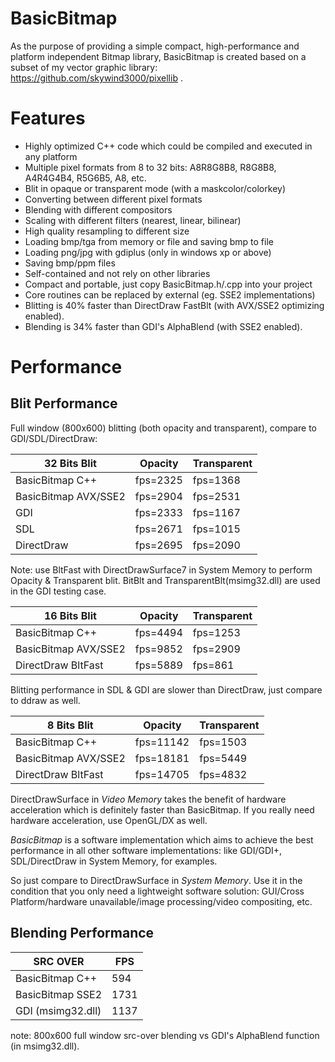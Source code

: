 # BasicBitmap
As the purpose of providing a simple compact, high-performance and platform independent Bitmap library, BasicBitmap is created based on a subset of my vector graphic library: https://github.com/skywind3000/pixellib .

# Features
- Highly optimized C++ code which could be compiled and executed in any platform
- Multiple pixel formats from 8 to 32 bits: A8R8G8B8, R8G8B8, A4R4G4B4, R5G6B5, A8, etc.
- Blit in opaque or transparent mode (with a maskcolor/colorkey)
- Converting between different pixel formats
- Blending with different compositors
- Scaling with different filters (nearest, linear, bilinear)
- High quality resampling to different size
- Loading bmp/tga from memory or file and saving bmp to file
- Loading png/jpg with gdiplus (only in windows xp or above)
- Saving bmp/ppm files
- Self-contained and not rely on other libraries
- Compact and portable, just copy BasicBitmap.h/.cpp into your project
- Core routines can be replaced by external (eg. SSE2 implementations)
- Blitting is 40% faster than DirectDraw FastBlt (with AVX/SSE2 optimizing enabled).
- Blending is 34% faster than GDI's AlphaBlend (with SSE2 enabled).


# Performance

Blit Performance
----------------

Full window (800x600) blitting (both opacity and transparent), compare to GDI/SDL/DirectDraw:

|   32 Bits Blit       |  Opacity  | Transparent |
|----------------------|-----------|-------------|
| BasicBitmap C++      | fps=2325  |   fps=1368  |
| BasicBitmap AVX/SSE2 | fps=2904  |   fps=2531  |
| GDI                  | fps=2333  |   fps=1167  |
| SDL                  | fps=2671  |   fps=1015  |
| DirectDraw           | fps=2695  |   fps=2090  |

Note: use BltFast with DirectDrawSurface7 in System Memory to perform Opacity & Transparent blit. BitBlt and TransparentBlt(msimg32.dll) are used in the GDI testing case. 

|   16 Bits Blit       |  Opacity  | Transparent |
|----------------------|-----------|-------------|
| BasicBitmap C++      | fps=4494  |  fps=1253   |
| BasicBitmap AVX/SSE2 | fps=9852  |  fps=2909   |
| DirectDraw BltFast   | fps=5889  |  fps=861    |

Blitting performance in SDL & GDI are slower than DirectDraw, just compare to ddraw as well.

|    8 Bits Blit       |  Opacity  | Transparent |
|----------------------|-----------|-------------|
| BasicBitmap C++      | fps=11142 |  fps=1503   |
| BasicBitmap AVX/SSE2 | fps=18181 |  fps=5449   |
| DirectDraw BltFast   | fps=14705 |  fps=4832   |

DirectDrawSurface in *Video Memory* takes the benefit of hardware acceleration which is definitely faster than BasicBitmap. If you really need hardware acceleration, use OpenGL/DX as well. 

*BasicBitmap* is a software implementation which aims to achieve the best performance in all other software implementations: like GDI/GDI+, SDL/DirectDraw in System Memory, for examples.

So just compare to DirectDrawSurface in *System Memory*. Use it in the condition that you only need a lightweight software solution: GUI/Cross Platform/hardware unavailable/image processing/video compositing, etc.



Blending Performance
----------------------

|  SRC OVER         |    FPS    |
|-------------------|-----------|
| BasicBitmap C++   |    594    |
| BasicBitmap SSE2  |   1731    |
| GDI (msimg32.dll) |   1137    |

note: 800x600 full window src-over blending vs GDI's AlphaBlend function (in msimg32.dll).
 